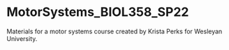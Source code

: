 # MotorSystems_BIOL358_SP22
Materials for a motor systems course created by Krista Perks for Wesleyan University. 
